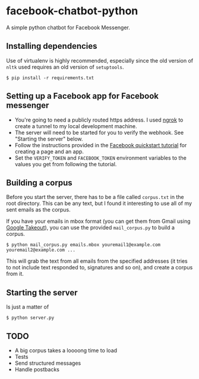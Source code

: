 # facebook-chatbot-python
A simple python chatbot for Facebook Messenger.
 

## Installing dependencies

Use of virtualenv is highly recommended, especially since the old version of `nltk` used requires an old version of `setuptools`.

    $ pip install -r requirements.txt

## Setting up a Facebook app for Facebook messenger

* You're going to need a publicly routed https address. I used [ngrok](https://ngrok.com/) to create a tunnel to my local development machine.
* The server will need to be started for you to verify the webhook. See "Starting the server" below.
* Follow the instructions provided in the [Facebook quickstart tutorial](https://developers.facebook.com/docs/messenger-platform/quickstart) for creating a page and an app.
* Set the `VERIFY_TOKEN` and `FACEBOOK_TOKEN` environment variables to the values you get from following the tutorial.

## Building a corpus

Before you start the server, there has to be a file called `corpus.txt` in the root directory. This can be any text, but I found it interesting to use all of my sent emails as the corpus.

If you have your emails in mbox format (you can get them from Gmail using [Google Takeout](https://takeout.google.com/settings/takeout)), you can use the provided `mail_corpus.py` to build a corpus.

    $ python mail_corpus.py emails.mbox youremail1@example.com youremail2@example.com ...

This will grab the text from all emails from the specified addresses (it tries to not include text responded to, signatures and so on), and create a corpus from it.

## Starting the server

Is just a matter of

    $ python server.py

## TODO

* A big corpus takes a loooong time to load
* Tests
* Send structured messages
* Handle postbacks
